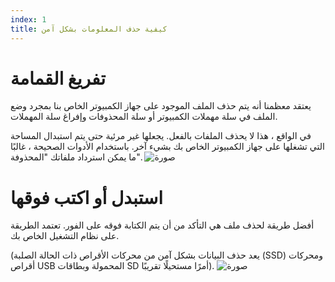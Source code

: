 ```yaml
---
index: 1
title: كيفية حذف المعلومات بشكل آمن
---
```

# تفريغ القمامة

يعتقد معظمنا أنه يتم حذف الملف الموجود على جهاز الكمبيوتر الخاص بنا بمجرد وضع الملف في سلة مهملات الكمبيوتر أو سلة المحذوفات وإفراغ سلة المهملات.

في الواقع ، هذا لا يحذف الملفات بالفعل. يجعلها غير مرئية حتى يتم استبدال المساحة التي تشغلها على جهاز الكمبيوتر الخاص بك بشيء آخر. باستخدام الأدوات الصحيحة ، غالبًا ما يمكن استرداد ملفاتك "المحذوفة".
![صورة](deleting1.png)

# استبدل أو اكتب فوقها

أفضل طريقة لحذف ملف هي التأكد من أن يتم الكتابة فوقه على الفور. تعتمد الطريقة على نظام التشغيل الخاص بك.

(يعد حذف البيانات بشكل آمن من محركات الأقراص ذات الحالة الصلبة (SSD) ومحركات أقراص USB المحمولة وبطاقات SD أمرًا مستحيلًا تقريبًا).
![صورة](deleting2.png)